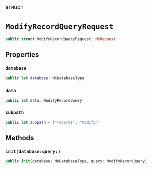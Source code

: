 **STRUCT**

# `ModifyRecordQueryRequest`

```swift
public struct ModifyRecordQueryRequest: MKRequest
```

## Properties
### `database`

```swift
public let database: MKDatabaseType
```

### `data`

```swift
public let data: ModifyRecordQuery
```

### `subpath`

```swift
public let subpath = ["records", "modify"]
```

## Methods
### `init(database:query:)`

```swift
public init(database: MKDatabaseType, query: ModifyRecordQuery)
```
